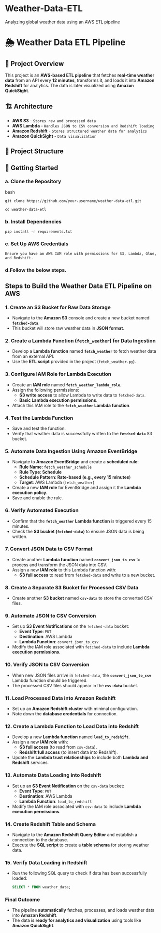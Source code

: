 # Weather-Data-ETL
 Analyzing global weather data using an AWS ETL pipeline
# 🌦️ Weather Data ETL Pipeline

## 📌 Project Overview
This project is an **AWS-based ETL pipeline** that fetches **real-time weather data** from an API every **12 minutes**, transforms it, and loads it into **Amazon Redshift** for analytics. The data is later visualized using **Amazon QuickSight**.

## 🏗️ Architecture

- **AWS S3** -            ``Stores raw and processed data``
- **AWS Lambda** -        ```Handles JSON to CSV conversion and Redshift loading```
- **Amazon Redshift** -   ``Stores structured weather data for analytics``
- **Amazon QuickSight** - ``Data visualization``

## 📂 Project Structure

## 🚀 Getting Started

### a. Clone the Repository

bash

```git clone https://github.com/your-username/weather-data-etl.git```

```cd weather-data-etl```

### b.  Install Dependencies

```pip install -r requirements.txt```

### c. Set Up AWS Credentials

```Ensure you have an AWS IAM role with permissions for S3, Lambda, Glue, and Redshift.```

### d.Follow the below steps.

## **Steps to Build the Weather Data ETL Pipeline on AWS**  

### **1. Create an S3 Bucket for Raw Data Storage**  
- Navigate to the **Amazon S3** console and create a new bucket named **`fetched-data`**.  
- This bucket will store raw weather data in **JSON format**.  

### **2. Create a Lambda Function (`fetch_weather`) for Data Ingestion**  
- Develop a **Lambda function** named **`fetch_weather`** to fetch weather data from an external API.  
- Use the **ETL script** provided in the project (`fetch_weather.py`).  

### **3. Configure IAM Role for Lambda Execution**  
- Create an **IAM role** named **`fetch_weather_lambda_role`**.  
- Assign the following permissions:  
  - **S3 write access** to allow Lambda to write data to `fetched-data`.  
  - **Basic Lambda execution permissions**.  
- Attach this IAM role to the **`fetch_weather` Lambda function**.  

### **4. Test the Lambda Function**  
- Save and test the function.  
- Verify that weather data is successfully written to the **`fetched-data`** S3 bucket.  

### **5. Automate Data Ingestion Using Amazon EventBridge**  
- Navigate to **Amazon EventBridge** and create a **scheduled rule**:  
  - **Rule Name**: `fetch_weather_schedule`  
  - **Rule Type**: **Schedule**  
  - **Schedule Pattern**: **Rate-based (e.g., every 15 minutes)**  
  - **Target**: AWS Lambda (`fetch_weather`)  
- Create a new **IAM role** for EventBridge and assign it the **Lambda execution policy**.  
- Save and enable the rule.  

### **6. Verify Automated Execution**  
- Confirm that the **`fetch_weather` Lambda function** is triggered every 15 minutes.  
- Check the **S3 bucket (`fetched-data`)** to ensure JSON data is being written.  

### **7. Convert JSON Data to CSV Format**  
- Create another **Lambda function** named **`convert_json_to_csv`** to process and transform the JSON data into CSV.  
- Assign a new **IAM role** to this Lambda function with:  
  - **S3 full access** to read from `fetched-data` and write to a new bucket.  

### **8. Create a Separate S3 Bucket for Processed CSV Data**  
- Create another **S3 bucket** named **`csv-data`** to store the converted CSV files.  

### **9. Automate JSON to CSV Conversion**  
- Set up **S3 Event Notifications** on the `fetched-data` bucket:  
  - **Event Type**: `PUT`  
  - **Destination**: AWS Lambda  
  - **Lambda Function**: `convert_json_to_csv`  
- Modify the IAM role associated with `fetched-data` to include **Lambda execution permissions**.  

### **10. Verify JSON to CSV Conversion**  
- When new JSON files arrive in `fetched-data`, the **`convert_json_to_csv`** Lambda function should be triggered.  
- The processed CSV files should appear in the **`csv-data`** bucket.  

### **11. Load Processed Data into Amazon Redshift**  
- Set up an **Amazon Redshift cluster** with minimal configuration.  
- Note down the **database credentials** for connection.  

### **12. Create a Lambda Function to Load Data into Redshift**  
- Develop a new **Lambda function** named **`load_to_redshift`**.  
- Assign a new **IAM role** with:  
  - **S3 full access** (to read from `csv-data`).  
  - **Redshift full access** (to insert data into Redshift).  
- Update the **Lambda trust relationships** to include both **Lambda and Redshift** services.  

### **13. Automate Data Loading into Redshift**  
- Set up an **S3 Event Notification** on the `csv-data` bucket:  
  - **Event Type**: `PUT`  
  - **Destination**: AWS Lambda  
  - **Lambda Function**: `load_to_redshift`  
- Modify the IAM role associated with `csv-data` to include **Lambda execution permissions**.  

### **14. Create Redshift Table and Schema**  
- Navigate to the **Amazon Redshift Query Editor** and establish a connection to the database.  
- Execute the **SQL script** to create a **table schema** for storing weather data.  

### **15. Verify Data Loading in Redshift**  
- Run the following SQL query to check if data has been successfully loaded:  
  ```sql
  SELECT * FROM weather_data;
  ```  

### **Final Outcome**  
- The pipeline **automatically** fetches, processes, and loads weather data into **Amazon Redshift**.  
- The data is **ready for analytics and visualization** using tools like **Amazon QuickSight**.  



